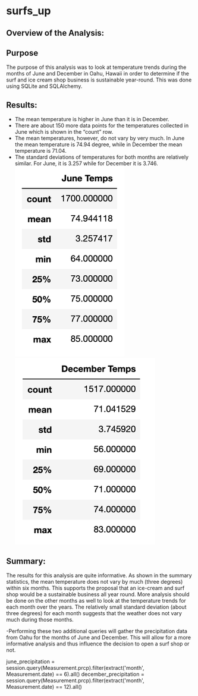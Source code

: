 # surfs_up


## Overview of the Analysis:

## Purpose

The purpose of this analysis was to look at temperature trends during the months of June and December in Oahu, Hawaii in order to determine if the surf and ice cream shop business is sustainable year-round. This was done using SQLite and SQLAlchemy. 

## Results:

-	The mean temperature is higher in June than it is in December.
-	There are about 150 more data points for the temperatures collected in June which is shown in the “count” row. 
-	The mean temperatures, however, do not vary by very much. In June the mean temperature is 74.94 degree, while in December the mean temperature is 71.04. 
-	The standard deviations of temperatures for both months are relatively similar. For June, it is 3.257 while for December it is 3.746.
![June Temperature Summary](/june_temp_summary.png)
![December Temperature Summary](/december_temp_summary.png)

## Summary: 

The results for this analysis are quite informative. As shown in the summary statistics, the mean temperature does not vary by much (three degrees) within six months. This supports the proposal that an ice-cream and surf shop would be a sustainable business all year round. More analysis should be done on the other months as well to look at the temperature trends for each month over the years. The relatively small standard deviation (about three degrees) for each month suggests that the weather does not vary much during those months. 

-Performing these two additional queries will gather the precipitation data from Oahu for the months of June and December. This will allow for a more informative analysis and thus influence the decision to open a surf shop or not. 

june_precipitation = session.query(Measurement.prcp).filter(extract('month', Measurement.date) == 6).all()
december_precipitation = session.query(Measurement.prcp).filter(extract('month', Measurement.date) == 12).all()
